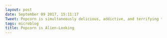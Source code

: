 ```yaml
---
layout: post
date: September 09 2017, 15:11:17
Tweet: Popcorn is simultaneously delicious, addictive, and terrifying to examine up close.
tags: microblog
title: Popcorn is Alien-Looking
---
```




